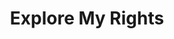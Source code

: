 ---
title: Explore My Rights
layout: all
name: Explore Rights

wage-rights:
  - { text: "I’m not being paid $7.25 or more for my work.", id: "minimum wage violation" }
  - { text: "Records are not being kept of my hours worked or payment.", id: "recordkeeping violation" }
  - { text: "An employer is employing minors.", id: "child labor violation" }

equality-rights:
  - { text: "I was discriminated against based on my national origin.", id: "discrimination-violation" }
  - { text: "I’m being asked to show too much documentation.", id: "INA violation" }
  - { text: "I am being treated differently based on my citizenship or immigration status.", id: "INA violation" }

safety-rights:
  - { text: "I am working on machines that are unsafe.", id: "OSH Violation" }
  - { text: "I am not being provided required safety gear, such as gloves or a harness 
and lifeline for falls.", id: "OSH Violation" }
  - { text: "I’m afraid I’ll be fired for reporting something.", id: "Whistleblower Violation" }

organizing-rights:
  - { text: "I am being prevented from engaging with others to improve my working conditions.", id: "labor law violation" }
  - { text: "I am being retaliated against for supporting an effort to bring in a union to improve my work situation.", id: "Labor Law Violation" }

---